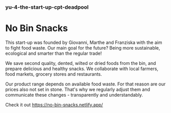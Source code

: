 ### yu-4-the-start-up-cpt-deadpool

# No Bin Snacks

This start-up was founded by Giovanni, Marthe and Franziska with the aim to fight food waste. Our main goal for the future? Being more sustainable, ecological and smarter than the regular trade!

We save second quality, dented, wilted or dried foods from the bin, and prepare delicious and healthy snacks. We collaborate with local farmers, food markets, grocery stores and restaurants.

Our product range depends on available food waste. For that reason are our prices also not set in stone. That's why we regularly adjust them and communicate these changes - transparently and understandably.

Check it out https://no-bin-snacks.netlify.app/

